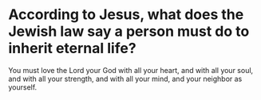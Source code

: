 # According to Jesus, what does the Jewish law say a person must do to inherit eternal life?

You must love the Lord your God with all your heart, and with all your soul, and with all your strength, and with all your mind, and your neighbor as yourself.
